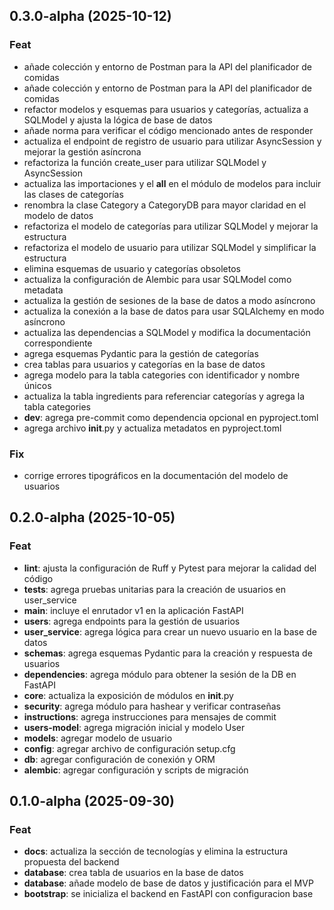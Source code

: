 ## 0.3.0-alpha (2025-10-12)

### Feat

- añade colección y entorno de Postman para la API del planificador de comidas
- añade colección y entorno de Postman para la API del planificador de comidas
- refactor modelos y esquemas para usuarios y categorías, actualiza a SQLModel y ajusta la lógica de base de datos
- añade norma para verificar el código mencionado antes de responder
- actualiza el endpoint de registro de usuario para utilizar AsyncSession y mejorar la gestión asíncrona
- refactoriza la función create_user para utilizar SQLModel y AsyncSession
- actualiza las importaciones y el __all__ en el módulo de modelos para incluir las clases de categorías
- renombra la clase Category a CategoryDB para mayor claridad en el modelo de datos
- refactoriza el modelo de categorías para utilizar SQLModel y mejorar la estructura
- refactoriza el modelo de usuario para utilizar SQLModel y simplificar la estructura
- elimina esquemas de usuario y categorías obsoletos
- actualiza la configuración de Alembic para usar SQLModel como metadata
- actualiza la gestión de sesiones de la base de datos a modo asíncrono
- actualiza la conexión a la base de datos para usar SQLAlchemy en modo asíncrono
- actualiza las dependencias a SQLModel y modifica la documentación correspondiente
- agrega esquemas Pydantic para la gestión de categorías
- crea tablas para usuarios y categorías en la base de datos
- agrega modelo para la tabla categories con identificador y nombre únicos
- actualiza la tabla ingredients para referenciar categorías y agrega la tabla categories
- **dev**: agrega pre-commit como dependencia opcional en pyproject.toml
- agrega archivo __init__.py y actualiza metadatos en pyproject.toml

### Fix

- corrige errores tipográficos en la documentación del modelo de usuarios

## 0.2.0-alpha (2025-10-05)

### Feat

- **lint**: ajusta la configuración de Ruff y Pytest para mejorar la calidad del código
- **tests**: agrega pruebas unitarias para la creación de usuarios en user_service
- **main**: incluye el enrutador v1 en la aplicación FastAPI
- **users**: agrega endpoints para la gestión de usuarios
- **user_service**: agrega lógica para crear un nuevo usuario en la base de datos
- **schemas**: agrega esquemas Pydantic para la creación y respuesta de usuarios
- **dependencies**: agrega módulo para obtener la sesión de la DB en FastAPI
- **core**: actualiza la exposición de módulos en __init__.py
- **security**: agrega módulo para hashear y verificar contraseñas
- **instructions**: agrega instrucciones para mensajes de commit
- **users-model**: agrega migración inicial y modelo User
- **models**: agregar modelo de usuario
- **config**: agregar archivo de configuración setup.cfg
- **db**: agregar configuración de conexión y ORM
- **alembic**: agregar configuración y scripts de migración

## 0.1.0-alpha (2025-09-30)

### Feat

- **docs**: actualiza la sección de tecnologías y elimina la estructura propuesta del backend
- **database**: crea tabla de usuarios en la base de datos
- **database**: añade modelo de base de datos y justificación para el MVP
- **bootstrap**: se inicializa el backend en FastAPI con configuracion base
